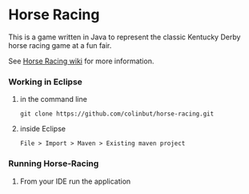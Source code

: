 # Horse Racing


This is a game written in Java to represent the classic Kentucky Derby horse racing game at a fun fair.

See [Horse Racing wiki](https://github.com/colinbut/horse-racing/wiki) for more information.
 
 
### Working in Eclipse

1. in the command line

   ```Shell
   git clone https://github.com/colinbut/horse-racing.git
   ```
2. inside Eclipse

   ```
   File > Import > Maven > Existing maven project
   ```
   
   
### Running Horse-Racing

1. From your IDE run the application

